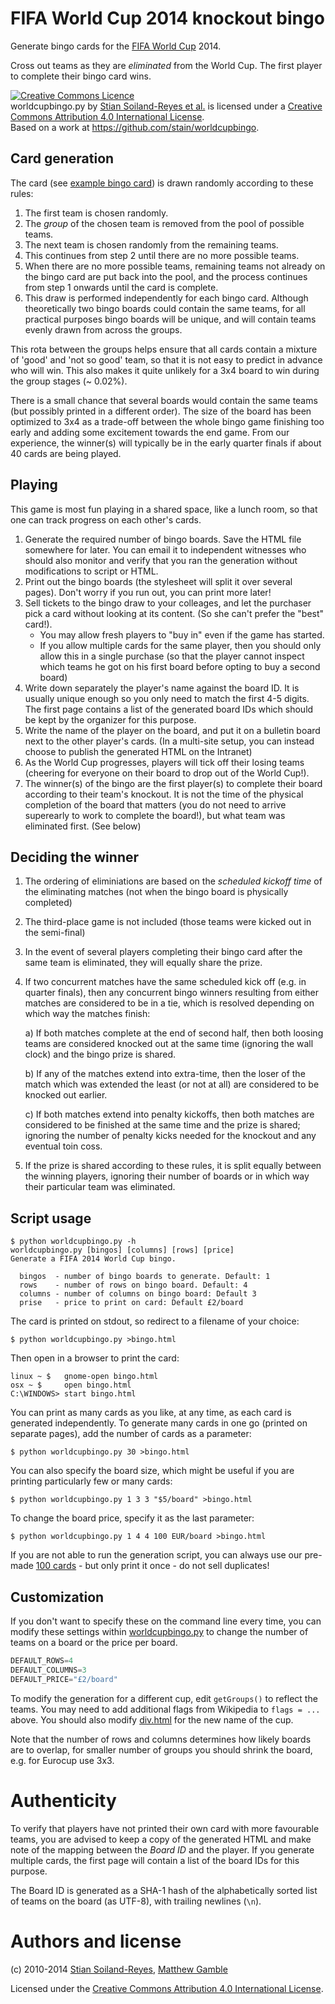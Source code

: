 # FIFA World Cup 2014 knockout bingo

Generate bingo cards for the [FIFA World Cup](http://www.fifa.com/worldcup/index.html) 2014.

Cross out teams as they are *eliminated* from the World Cup. The first player to complete their bingo card wins.

<a rel="license" href="http://creativecommons.org/licenses/by/4.0/"><img alt="Creative Commons Licence" style="border-width:0" src="http://i.creativecommons.org/l/by/4.0/88x31.png" /></a><br /><span xmlns:dct="http://purl.org/dc/terms/" property="dct:title">worldcupbingo.py</span> by <a xmlns:cc="http://creativecommons.org/ns#" href="http://orcid.org/0000-0001-9842-9718" property="cc:attributionName" rel="cc:attributionURL">Stian Soiland-Reyes et al.</a> is licensed under a <a rel="license" href="http://creativecommons.org/licenses/by/4.0/">Creative Commons Attribution 4.0 International License</a>.<br />Based on a work at <a xmlns:dct="http://purl.org/dc/terms/" href="https://github.com/stain/worldcupbingo" rel="dct:source">https://github.com/stain/worldcupbingo</a>.


## Card generation

The card (see [example bingo card](http://stain.github.com/worldcupbingo/bingo.html)) is drawn randomly according
to these rules:

1.   The first team is chosen randomly.
2.   The *group* of the chosen team is removed from the pool of possible teams.
3.   The next team is chosen randomly from the remaining teams.
4.   This continues from step 2 until there are no more possible teams.
5.   When there are no more possible teams, remaining teams not already on the bingo card are put back into the pool, and the process continues from step 1 onwards until the card is complete.
6.   This draw is performed independently for each bingo card. Although theoretically two bingo boards could contain the same teams, for all practical purposes bingo boards will be unique, and will contain teams evenly drawn from across the groups.

This rota between the groups helps ensure that all cards contain a mixture of
'good' and 'not so good' team, so that it is not easy to predict in advance who
will win. This also makes it quite unlikely for a 3x4 board to win during the
group stages (~ 0.02%).


There is a small chance that several boards would contain the same teams (but
possibly printed in a different order). The size of the board has been
optimized to 3x4 as a trade-off between the whole bingo game finishing too
early and adding some excitement towards the end game.  From our experience,
the winner(s) will typically be in the early quarter finals if about 40 cards are
being played.

## Playing

This game is most fun playing in a shared space, like a lunch room,
so that one can track progress on each other's cards.

1. Generate the required number of bingo boards. Save the HTML file somewhere for later. You can
   email it to independent witnesses who should also monitor and verify that
   you ran the generation without modifications to script or HTML.
2. Print out the bingo boards (the stylesheet will split it over several
   pages).  Don't worry if you run out, you can print more later! 
3. Sell tickets to the bingo draw to your colleages, and let the purchaser pick
   a card without looking at its content. (So she can't prefer the "best" card!).
   * You may allow fresh players to "buy in" even if the game has started.
   * If you allow multiple cards for the same player, then you should only
   allow this in a single purchase (so that the player cannot inspect which 
   teams he got on his first board before opting to buy a second board)
4. Write down separately the player's name against the board ID. It is
   usually unique enough so you only need to match the first 4-5 digits.
   The first page contains a list of the generated board IDs which should be
   kept by the organizer for this purpose.
5. Write the name of the player on the board, and put it on a bulletin board next
   to the other player's cards. (In a multi-site setup, you can instead choose to 
   publish the generated HTML on the Intranet)
6. As the World Cup progresses, players will tick off their losing teams
   (cheering for everyone on their board to drop out of the World Cup!).
7. The winner(s) of the bingo are the first player(s) to complete their board
   according to their team's knockout. It is not the time of the 
   physical completion of the board that matters (you do not need to arrive superearly
   to work to complete the board!), but what team was eliminated first.
   (See below)	
   
## Deciding the winner


1. The ordering of eliminiations are based on the _scheduled kickoff time_ of the
   eliminating matches (not when the bingo board is physically completed)
2. The third-place game is not included (those teams were kicked out in the semi-final)
3. In the event of several players completing their bingo card after the same
   team is eliminated, they will equally share the prize.
4. If two concurrent matches have the same scheduled kick off (e.g. in quarter
   finals), then any concurrent bingo winners resulting from either matches are
   considered to be in a tie, which is resolved depending on which way the
   matches finish: 

   a) If both matches complete at the end of second half, then both loosing
   teams are considered knocked out at the same time (ignoring the wall clock)
   and the bingo prize is shared.

   b) If any of the matches extend into extra-time, then the loser of the match
   which was extended the least (or not at all) are considered to be knocked
   out earlier. 
   
   c) If both matches extend into penalty kickoffs, then both matches are
   considered to be finished at the same time and the prize is shared; ignoring
   the number of penalty kicks needed for the knockout and any eventual toin
   coss.

5. If the prize is shared according to these rules, it is split equally between 
   the winning players, ignoring their number of boards or in which way their
   particular team was eliminated.

 
## Script usage

```
$ python worldcupbingo.py -h
worldcupbingo.py [bingos] [columns] [rows] [price]
Generate a FIFA 2014 World Cup bingo.

  bingos  - number of bingo boards to generate. Default: 1
  rows    - number of rows on bingo board. Default: 4
  columns - number of columns on bingo board: Default 3
  prise   - price to print on card: Default £2/board
```

The card is printed on stdout, so redirect to a filename of your choice:

    $ python worldcupbingo.py >bingo.html

Then open in a browser to print the card:

    linux ~ $   gnome-open bingo.html  
    osx ~ $     open bingo.html   
    C:\WINDOWS> start bingo.html

You can print as many cards as you like, at any time, as each card is generated independently. 
To generate many cards in one go (printed on separate pages), add the number of cards as a parameter:

    $ python worldcupbingo.py 30 >bingo.html

You can also specify the board size, which might be useful if you are printing particularly few or many cards:


    $ python worldcupbingo.py 1 3 3 "$5/board" >bingo.html

To change the board price, specify it as the last parameter:

    $ python worldcupbingo.py 1 4 4 100 EUR/board >bingo.html

If you are not able to run the generation script, you can always use our 
pre-made [100 cards](http://stain.github.io/worldcupbingo/hundreds.html) - but
only print it once - do not sell duplicates!

## Customization

If you don't want to specify these on the command line every time, you can
modify these settings within [worldcupbingo.py](worldcupbingo.py) to change the
number of teams on a board or the price per board.

```python
DEFAULT_ROWS=4
DEFAULT_COLUMNS=3
DEFAULT_PRICE="£2/board"
```

To modify the generation for a different cup, edit `getGroups()` to reflect the 
teams. You may need to add additional flags from Wikipedia to `flags = ...`
above.  You should also modify [div.html](div.html) for the new name of the cup.

Note that the number of rows and columns determines how likely boards are to
overlap, for smaller number of groups you should shrink the board, e.g. for
Eurocup use 3x3.

# Authenticity

To verify that players have not printed their own card with more favourable
teams, you are advised to keep a copy of the generated HTML and make note of
the mapping between the *Board ID* and the player. If you generate multiple
cards, the first page will contain a list of the board IDs for this purpose.

The Board ID is generated as a SHA-1 hash of the alphabetically sorted list of
teams on the board (as UTF-8), with trailing newlines (`\n`). 

# Authors and license

(c) 2010-2014 
  [Stian Soiland-Reyes](http://orcid.org/0000-0001-9842-9718), 
  [Matthew Gamble](http://orcid.org/0000-0003-4913-1485)

Licensed under the [Creative Commons Attribution 4.0 International License](http://creativecommons.org/licenses/by/4.0/").




